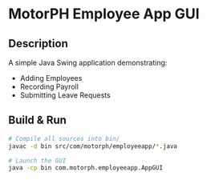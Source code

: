 # MotorPH Employee App GUI

## Description
A simple Java Swing application demonstrating:
- Adding Employees
- Recording Payroll
- Submitting Leave Requests

## Build & Run

```bash
# Compile all sources into bin/
javac -d bin src/com/motorph/employeeapp/*.java

# Launch the GUI
java -cp bin com.motorph.employeeapp.AppGUI
